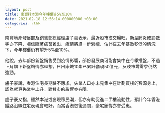```yaml
---
layout: post
title: 南豐料本港今年樓價升5%至10%
date: 2021-02-18 12:56:14.000000000 +08:00
categories: rthk
---
```


南豐地產發展部及銷售部總經理盧子豪表示，最近股市成交暢旺，新型肺炎確診數字亦下降，相信隨著疫苗推出，疫情將進一步受控，估計在去年基數較低的情況下，今年樓價仍有望升5%至10%。

他說，去年部份新盤銷售受到疫情影響，部份發展商可能會集中在今季推盤，不過上月旗下新盤銷情亦理想，日出康城10期已累計套現50億元，反映市場需求仍然強勁。

盧子豪說，香港住宅長期供不應求，失業人口亦未見集中在計劃買樓的客源身上，認為就算失業率上升，對樓市的影響亦有限。

盧子豪又指，雖然本港或出現移民潮，但亦有助促進二手樓流動性，預計今年香港鐵路沿線住宅表現會較好，而當香港恢復通關，豪宅銷情亦會受惠。
